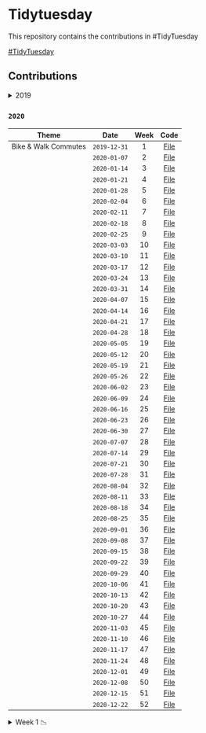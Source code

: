 
<!-- README.md is generated from README.Rmd. Please edit that file -->

# Tidytuesday

<!-- badges: start -->

<!-- badges: end -->

This repository contains the contributions in
\#TidyTuesday

<a href="https://github.com/rfordatascience/tidytuesday" target="_blank">\#TidyTuesday</a>

## Contributions

<details>

<summary>2019
</summary>

### `2019`

| Theme                  |     Date     | Week |                                               Code                                               |
| ---------------------- | :----------: | :--: | :----------------------------------------------------------------------------------------------: |
| CRAN Code              | `2019-11-12` |  46  | <a href="https://duvancho321.github.io/Tidyuesday/Folder/2019/12-11-19" target="_blank">File</a> |
| NZ Bird of the Year    | `2019-11-19` |  47  | <a href="https://duvancho321.github.io/Tidyuesday/Folder/2019/19-11-19" target="_blank">File</a> |
| Student Loan Debt      | `2019-11-26` |  48  | <a href="https://duvancho321.github.io/Tidyuesday/Folder/2019/26-11-19" target="_blank">File</a> |
| Philly Parking Tickets | `2019-12-03` |  49  | <a href="https://duvancho321.github.io/Tidyuesday/Folder/2019/01-12-19" target="_blank">File</a> |
| Replicating plots in R | `2019-12-10` |  50  | <a href="https://duvancho321.github.io/Tidyuesday/Folder/2019/10-12-19" target="_blank">File</a> |
| Adoptable dogs         | `2019-12-17` |  51  | <a href="https://duvancho321.github.io/Tidyuesday/Folder/2019/17-12-19" target="_blank">File</a> |
| Christmas Songs        | `2019-12-24` |  52  | <a href="https://duvancho321.github.io/Tidyuesday/Folder/2019/24-12-19" target="_blank">File</a> |

<details>

<summary>Week 52 📉
</summary>

![](./Folder/2019/24-12-19/README_files/figure-gfm/unnamed-chunk-3-1.gif)

![](./Folder/2019/24-12-19/README_files/figure-gfm/unnamed-chunk-4-1.png)

</details>

<details>

<summary>Week 51 📉
</summary>

![](./Folder/2019/17-12-19/README_files/figure-gfm/unnamed-chunk-4-1.gif)

![](./Folder/2019/17-12-19/README_files/figure-gfm/unnamed-chunk-5-1.gif)

</details>

<details>

<summary>Week 50 📉
</summary>

![](./Folder/2019/10-12-19/README_files/figure-gfm/unnamed-chunk-3-1.gif)

</details>

<details>

<summary>Week 49 📉
</summary>

![](./Folder/2019/01-12-19/README_files/figure-gfm/unnamed-chunk-2-1.gif)

![](./Folder/2019/01-12-19/README_files/figure-gfm/unnamed-chunk-4-1.png)

![](./Folder/2019/01-12-19/README_files/figure-gfm/unnamed-chunk-3-3.png)

</details>

<details>

<summary>Week 48 📉
</summary>

![](./Folder/2019/26-11-19/README_files/figure-gfm/unnamed-chunk-4-1.png)

![](./Folder/2019/26-11-19/README_files/figure-gfm/unnamed-chunk-5-1.png)

![](./Folder/2019/26-11-19/README_files/figure-gfm/unnamed-chunk-6-1.png)

</details>

<details>

<summary>Week 47 📉
</summary>

![](./Folder/2019/19-11-19/README_files/figure-gfm/unnamed-chunk-2-1.gif)

</details>

<details>

<summary>Week 46 📉
</summary>

![](./Folder/2019/12-11-19/README_files/figure-gfm/unnamed-chunk-2-1.gif)

</details>

</details>

### `2020`

| Theme                |     Date     | Week |                                                Code                                                |
| -------------------- | :----------: | :--: | :------------------------------------------------------------------------------------------------: |
| Bike & Walk Commutes | `2019-12-31` |  1   |  <a href="https://duvancho321.github.io/Tidyuesday/Folder/2019/31-12-19" target="_blank">File</a>  |
|                      | `2020-01-07` |  2   | <a href="https://duvancho321.github.io/Tidyuesday/Folder/2020/2020-01-07" target="_blank">File</a> |
|                      | `2020-01-14` |  3   | <a href="https://duvancho321.github.io/Tidyuesday/Folder/2020/2020-01-14" target="_blank">File</a> |
|                      | `2020-01-21` |  4   | <a href="https://duvancho321.github.io/Tidyuesday/Folder/2020/2020-01-21" target="_blank">File</a> |
|                      | `2020-01-28` |  5   | <a href="https://duvancho321.github.io/Tidyuesday/Folder/2020/2020-01-28" target="_blank">File</a> |
|                      | `2020-02-04` |  6   | <a href="https://duvancho321.github.io/Tidyuesday/Folder/2020/2020-02-04" target="_blank">File</a> |
|                      | `2020-02-11` |  7   | <a href="https://duvancho321.github.io/Tidyuesday/Folder/2020/2020-02-11" target="_blank">File</a> |
|                      | `2020-02-18` |  8   | <a href="https://duvancho321.github.io/Tidyuesday/Folder/2020/2020-02-18" target="_blank">File</a> |
|                      | `2020-02-25` |  9   | <a href="https://duvancho321.github.io/Tidyuesday/Folder/2020/2020-02-25" target="_blank">File</a> |
|                      | `2020-03-03` |  10  | <a href="https://duvancho321.github.io/Tidyuesday/Folder/2020/2020-03-03" target="_blank">File</a> |
|                      | `2020-03-10` |  11  | <a href="https://duvancho321.github.io/Tidyuesday/Folder/2020/2020-03-10" target="_blank">File</a> |
|                      | `2020-03-17` |  12  | <a href="https://duvancho321.github.io/Tidyuesday/Folder/2020/2020-03-17" target="_blank">File</a> |
|                      | `2020-03-24` |  13  | <a href="https://duvancho321.github.io/Tidyuesday/Folder/2020/2020-03-24" target="_blank">File</a> |
|                      | `2020-03-31` |  14  | <a href="https://duvancho321.github.io/Tidyuesday/Folder/2020/2020-03-31" target="_blank">File</a> |
|                      | `2020-04-07` |  15  | <a href="https://duvancho321.github.io/Tidyuesday/Folder/2020/2020-04-07" target="_blank">File</a> |
|                      | `2020-04-14` |  16  | <a href="https://duvancho321.github.io/Tidyuesday/Folder/2020/2020-04-14" target="_blank">File</a> |
|                      | `2020-04-21` |  17  | <a href="https://duvancho321.github.io/Tidyuesday/Folder/2020/2020-04-21" target="_blank">File</a> |
|                      | `2020-04-28` |  18  | <a href="https://duvancho321.github.io/Tidyuesday/Folder/2020/2020-04-28" target="_blank">File</a> |
|                      | `2020-05-05` |  19  | <a href="https://duvancho321.github.io/Tidyuesday/Folder/2020/2020-05-05" target="_blank">File</a> |
|                      | `2020-05-12` |  20  | <a href="https://duvancho321.github.io/Tidyuesday/Folder/2020/2020-05-12" target="_blank">File</a> |
|                      | `2020-05-19` |  21  | <a href="https://duvancho321.github.io/Tidyuesday/Folder/2020/2020-05-19" target="_blank">File</a> |
|                      | `2020-05-26` |  22  | <a href="https://duvancho321.github.io/Tidyuesday/Folder/2020/2020-05-26" target="_blank">File</a> |
|                      | `2020-06-02` |  23  | <a href="https://duvancho321.github.io/Tidyuesday/Folder/2020/2020-06-02" target="_blank">File</a> |
|                      | `2020-06-09` |  24  | <a href="https://duvancho321.github.io/Tidyuesday/Folder/2020/2020-06-09" target="_blank">File</a> |
|                      | `2020-06-16` |  25  | <a href="https://duvancho321.github.io/Tidyuesday/Folder/2020/2020-06-16" target="_blank">File</a> |
|                      | `2020-06-23` |  26  | <a href="https://duvancho321.github.io/Tidyuesday/Folder/2020/2020-06-23" target="_blank">File</a> |
|                      | `2020-06-30` |  27  | <a href="https://duvancho321.github.io/Tidyuesday/Folder/2020/2020-06-30" target="_blank">File</a> |
|                      | `2020-07-07` |  28  | <a href="https://duvancho321.github.io/Tidyuesday/Folder/2020/2020-07-07" target="_blank">File</a> |
|                      | `2020-07-14` |  29  | <a href="https://duvancho321.github.io/Tidyuesday/Folder/2020/2020-07-14" target="_blank">File</a> |
|                      | `2020-07-21` |  30  | <a href="https://duvancho321.github.io/Tidyuesday/Folder/2020/2020-07-21" target="_blank">File</a> |
|                      | `2020-07-28` |  31  | <a href="https://duvancho321.github.io/Tidyuesday/Folder/2020/2020-07-28" target="_blank">File</a> |
|                      | `2020-08-04` |  32  | <a href="https://duvancho321.github.io/Tidyuesday/Folder/2020/2020-08-04" target="_blank">File</a> |
|                      | `2020-08-11` |  33  | <a href="https://duvancho321.github.io/Tidyuesday/Folder/2020/2020-08-11" target="_blank">File</a> |
|                      | `2020-08-18` |  34  | <a href="https://duvancho321.github.io/Tidyuesday/Folder/2020/2020-08-18" target="_blank">File</a> |
|                      | `2020-08-25` |  35  | <a href="https://duvancho321.github.io/Tidyuesday/Folder/2020/2020-08-25" target="_blank">File</a> |
|                      | `2020-09-01` |  36  | <a href="https://duvancho321.github.io/Tidyuesday/Folder/2020/2020-09-01" target="_blank">File</a> |
|                      | `2020-09-08` |  37  | <a href="https://duvancho321.github.io/Tidyuesday/Folder/2020/2020-09-08" target="_blank">File</a> |
|                      | `2020-09-15` |  38  | <a href="https://duvancho321.github.io/Tidyuesday/Folder/2020/2020-09-15" target="_blank">File</a> |
|                      | `2020-09-22` |  39  | <a href="https://duvancho321.github.io/Tidyuesday/Folder/2020/2020-09-22" target="_blank">File</a> |
|                      | `2020-09-29` |  40  | <a href="https://duvancho321.github.io/Tidyuesday/Folder/2020/2020-09-29" target="_blank">File</a> |
|                      | `2020-10-06` |  41  | <a href="https://duvancho321.github.io/Tidyuesday/Folder/2020/2020-10-06" target="_blank">File</a> |
|                      | `2020-10-13` |  42  | <a href="https://duvancho321.github.io/Tidyuesday/Folder/2020/2020-10-13" target="_blank">File</a> |
|                      | `2020-10-20` |  43  | <a href="https://duvancho321.github.io/Tidyuesday/Folder/2020/2020-10-20" target="_blank">File</a> |
|                      | `2020-10-27` |  44  | <a href="https://duvancho321.github.io/Tidyuesday/Folder/2020/2020-10-27" target="_blank">File</a> |
|                      | `2020-11-03` |  45  | <a href="https://duvancho321.github.io/Tidyuesday/Folder/2020/2020-11-03" target="_blank">File</a> |
|                      | `2020-11-10` |  46  | <a href="https://duvancho321.github.io/Tidyuesday/Folder/2020/2020-11-10" target="_blank">File</a> |
|                      | `2020-11-17` |  47  | <a href="https://duvancho321.github.io/Tidyuesday/Folder/2020/2020-11-17" target="_blank">File</a> |
|                      | `2020-11-24` |  48  | <a href="https://duvancho321.github.io/Tidyuesday/Folder/2020/2020-11-24" target="_blank">File</a> |
|                      | `2020-12-01` |  49  | <a href="https://duvancho321.github.io/Tidyuesday/Folder/2020/2020-12-01" target="_blank">File</a> |
|                      | `2020-12-08` |  50  | <a href="https://duvancho321.github.io/Tidyuesday/Folder/2020/2020-12-08" target="_blank">File</a> |
|                      | `2020-12-15` |  51  | <a href="https://duvancho321.github.io/Tidyuesday/Folder/2020/2020-12-15" target="_blank">File</a> |
|                      | `2020-12-22` |  52  | <a href="https://duvancho321.github.io/Tidyuesday/Folder/2020/2020-12-22" target="_blank">File</a> |

<details>

<summary>Week 1 📉
</summary>

![](./Folder/2019/31-12-19/README_files/figure-gfm/unnamed-chunk-4-1.gif)

![](./Folder/2019/31-12-19/README_files/figure-gfm/unnamed-chunk-5-1.gif)

</details>
